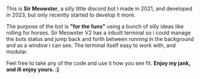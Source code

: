 This is **Sir Meowster**, a silly little discord bot I made in 2021, and developed in 2023, but only recently started to develop it more. 

The purpose of the bot is **"for the funs"** using a bunch of silly ideas like rolling for horses. 
Sir Meowster V2 has a inbuilt terminal so i could manage the bots status and jump back and forth between running in the background and as a window i can see. 
The terminal itself easy to work with, and modular. 

Feel free to take any of the code and use it how you see fit. 
**Enjoy my jank, and ill enjoy yours. :]**
